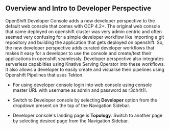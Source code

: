 ## Overview and Intro to Developer Perspective

OpenShift Developer Console adds a new developer perspective to the default web console that comes with OCP 4.2+. The original web console that came deployed on openshift cluster was very admin centric and often seemed very confusing for a simple developer workflow like importing a git repository and building the application that gets deployed on openshift. So, the new developer perspective adds curated developer workflows that makes it easy for a developer to use the console and create/test their applications in openshift seamlessly. Developer perspective also integrates serverless capabilties using Knative Serving Operator into these workflows. It also allows a developer to easily create and visualise their pipelines using Openshift Pipelines that uses Tekton.

- For using developer console login into web console using console master URL with username as admin and password as r3dh4t1!.

- Switch to Developer console by selecting **Developer** option from the dropdown present on the top of the Navigation Sidebar.

- Developer console's landing page is **Topology**. Switch to another page by selecting desired page from the Navigation Sidebar.


